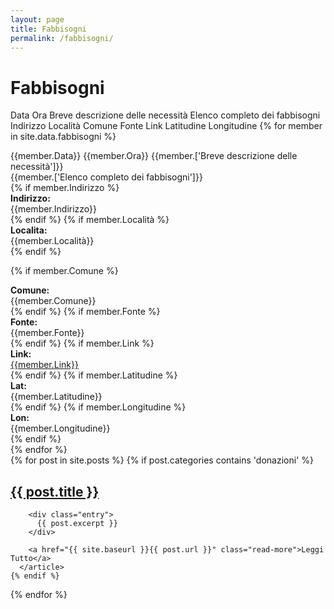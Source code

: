 ```yaml
---
layout: page
title: Fabbisogni
permalink: /fabbisogni/
---
```


# Fabbisogni

Data	Ora	Breve descrizione delle necessità	Elenco completo dei fabbisogni	Indirizzo	Località	Comune	Fonte 	Link	Latitudine	Longitudine
{% for member in site.data.fabbisogni %}
<div class="panel panel-info">
<div class="panel-heading">
{{member.Data}} {{member.Ora}} {{member.['Breve descrizione delle necessità']}}
</div>
<div class="panel-body">
<div class="row">
<div class="col-md-12">
{{member.['Elenco completo dei fabbisogni']}}
</div>
</div>
{% if member.Indirizzo %}
<div class="row">
<div class="col-md-2"><b>Indirizzo:</b></div><div class="col-md-10">{{member.Indirizzo}}</div>
</div>
{% endif %}
{% if member.Località %}
<div class="row">
<div class="col-md-2"><b>Localita:</b></div><div class="col-md-10">{{member.Località}}</div>
</div>
{% endif %}

{% if member.Comune %}
<div class="row">
<div class="col-md-2"><b>Comune:</b></div><div class="col-md-10">{{member.Comune}}</div>
</div>
{% endif %}
{% if member.Fonte %}
<div class="row">
<div class="col-md-2"><b>Fonte:</b></div><div class="col-md-10">{{member.Fonte}}</div>
</div>
{% endif %}
{% if member.Link %}
<div class="row">
<div class="col-md-2"><b>Link:</b></div><div class="col-md-10"><a href="{{member.Link}}">{{member.Link}}</a></div>
</div>
{% endif %}
{% if member.Latitudine %}
<div class="row">
<div class="col-md-2"><b>Lat:</b></div><div class="col-md-10">{{member.Latitudine}}</div>
</div>
{% endif %}
{% if member.Longitudine %}
<div class="row">
<div class="col-md-2"><b>Lon:</b></div><div class="col-md-10">{{member.Longitudine}}</div>
</div>
{% endif %}
</div>
</div>
{% endfor %}

<div class="posts">
  {% for post in site.posts %}
    {% if post.categories contains 'donazioni' %}
      <article class="post">
        <h1><a href="{{ site.baseurl }}{{ post.url }}">{{ post.title }}</a></h1>

        <div class="entry">
          {{ post.excerpt }}
        </div>

        <a href="{{ site.baseurl }}{{ post.url }}" class="read-more">Leggi Tutto</a>
      </article>
    {% endif %}
  {% endfor %}
</div>
